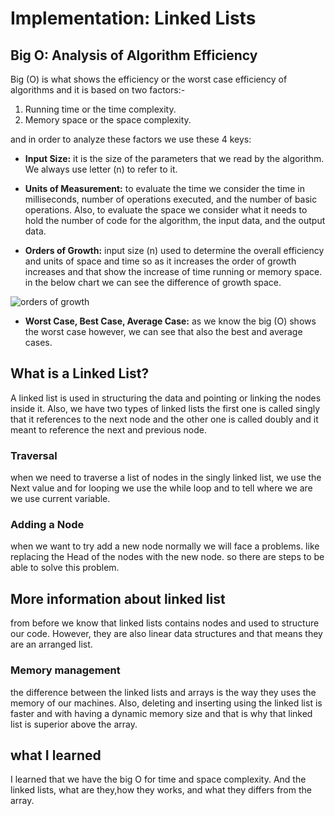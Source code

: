# Implementation: Linked Lists

## Big O: Analysis of Algorithm Efficiency

Big (O) is what shows the efficiency or the worst case efficiency of algorithms and it is based on two factors:-

1. Running time or the time complexity.
2. Memory space or the space complexity.

and in order to analyze these factors we use these 4 keys:

* **Input Size:** it is the size of the parameters that we read by the algorithm.  We always use letter (n) to refer to it. 

* **Units of Measurement:** to evaluate the time we consider the time in milliseconds, number of operations executed, and the number of basic operations. Also, to evaluate the space we consider what it needs to hold the number of code for the algorithm, the input data, and the output data.


* **Orders of Growth:** input size (n) used to determine the overall efficiency and units of space and time so as it increases the order of growth increases and that show the increase of time running or memory space. in the below chart we can see the difference of growth space.

![orders of growth](https://codefellows.github.io/common_curriculum/data_structures_and_algorithms/Code_401/class-05/resources/images/OrdersOfGrowth.png)

* **Worst Case, Best Case, Average Case:** as we know the big (O) shows the worst case however, we can see that also the best and average cases.

## What is a Linked List?

A linked list is used in structuring the data and pointing or linking the nodes inside it. Also, we have two types of linked lists the first one is called singly that it references to the next node and the other one is called doubly and it meant to  reference the next and previous node. 

### Traversal
when we need to traverse a list of nodes in the singly linked list, we use the Next value and for looping we use the while loop and to tell where we are we use current variable.

### Adding a Node

when we want to try add a new node normally we will face a problems. like replacing the Head of the nodes with the new node. so there are steps to be able to solve this problem. 

    
## More information about linked list
from before we know that linked lists contains nodes and used to structure our code. However, they are also linear data structures and that means they are an arranged list.

### Memory management

the difference between the linked lists and arrays is the way they uses the memory of our machines. Also, deleting and inserting using the linked list is faster and with having a dynamic memory size and that is why that linked list is superior above the array.

## what I learned
I learned that we have the big O for time and space complexity. And the linked lists, what are they,how they works, and what they differs from the array. 


